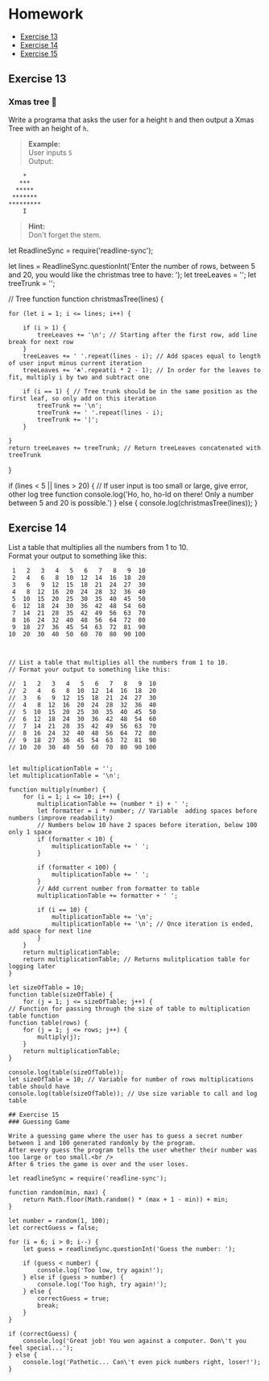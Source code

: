 # Homework
- [Exercise 13](#exercise-13)
- [Exercise 14](#exercise-14)
- [Exercise 15](#exercise-15)

## Exercise 13
### Xmas tree 🎄

Write a programa that asks the user for a height `h` and then output a Xmas Tree with an height of `h`.
> **Example:**<br />
> User inputs `5`<br />
> Output:
```
    *
   ***
  *****
 *******
*********
    I
```
> **Hint:**<br />
> Don't forget the stem.

let ReadlineSync = require('readline-sync');

let lines = ReadlineSync.questionInt('Enter the number of rows, between 5 and 20, you would like the christmas tree to have: ');
let treeLeaves = '';
let treeTrunk = '';

// Tree function
function christmasTree(lines) {

    for (let i = 1; i <= lines; i++) {

        if (i > 1) {
            treeLeaves += '\n'; // Starting after the first row, add line break for next row
        }
        treeLeaves += ' '.repeat(lines - i); // Add spaces equal to length of user input minus current iteration
        treeLeaves += '☘'.repeat(i * 2 - 1); // In order for the leaves to fit, multiply i by two and subtract one

        if (i == 1) { // Tree trunk should be in the same position as the first leaf, so only add on this iteration
            treeTrunk += '\n';
            treeTrunk += ' '.repeat(lines - i);
            treeTrunk += '|';
        }

    }
    return treeLeaves += treeTrunk; // Return treeLeaves concatenated with treeTrunk
}

if (lines < 5 || lines > 20) { // If user input is too small or large, give error, other log tree function
    console.log('Ho, ho, ho-ld on there! Only a number between 5 and 20 is possible.')
} else {
    console.log(christmasTree(lines));
}

## Exercise 14

List a table that multiplies all the numbers from 1 to 10.<br />
Format your output to something like this:
```
 1   2   3   4   5   6   7   8   9  10
 2   4   6   8  10  12  14  16  18  20
 3   6   9  12  15  18  21  24  27  30
 4   8  12  16  20  24  28  32  36  40
 5  10  15  20  25  30  35  40  45  50
 6  12  18  24  30  36  42  48  54  60
 7  14  21  28  35  42  49  56  63  70
 8  16  24  32  40  48  56  64  72  80
 9  18  27  36  45  54  63  72  81  90
10  20  30  40  50  60  70  80  90 100



// List a table that multiplies all the numbers from 1 to 10.
// Format your output to something like this:

//  1   2   3   4   5   6   7   8   9  10
//  2   4   6   8  10  12  14  16  18  20
//  3   6   9  12  15  18  21  24  27  30
//  4   8  12  16  20  24  28  32  36  40
//  5  10  15  20  25  30  35  40  45  50
//  6  12  18  24  30  36  42  48  54  60
//  7  14  21  28  35  42  49  56  63  70
//  8  16  24  32  40  48  56  64  72  80
//  9  18  27  36  45  54  63  72  81  90
// 10  20  30  40  50  60  70  80  90 100


let multiplicationTable = '';
let multiplicationTable = '\n';

function multiply(number) {
    for (i = 1; i <= 10; i++) {
        multiplicationTable += (number * i) + ' ';
        let formatter = i * number; // Variable  adding spaces before numbers (improve readability)
        // Numbers below 10 have 2 spaces before iteration, below 100 only 1 space
        if (formatter < 10) {
            multiplicationTable += ' ';
        }

        if (formatter < 100) {
            multiplicationTable += ' ';
        }
        // Add current number from formatter to table
        multiplicationTable += formatter + ' ';

        if (i == 10) {
            multiplicationTable += '\n';
            multiplicationTable += '\n'; // Once iteration is ended, add space for next line
        }
    }
    return multiplicationTable;
    return multiplicationTable; // Returns mulitplication table for logging later
}

let sizeOfTable = 10;
function table(sizeOfTable) {
    for (j = 1; j <= sizeOfTable; j++) {
// Function for passing through the size of table to multiplication table function
function table(rows) {
    for (j = 1; j <= rows; j++) {
        multiply(j);
    }
    return multiplicationTable;
}

console.log(table(sizeOfTable));
let sizeOfTable = 10; // Variable for number of rows multiplications table should have
console.log(table(sizeOfTable)); // Use size variable to call and log table

## Exercise 15
### Guessing Game

Write a guessing game where the user has to guess a secret number between 1 and 100 generated randomly by the program.
After every guess the program tells the user whether their number was too large or too small.<br />
After 6 tries the game is over and the user loses.

let readlineSync = require('readline-sync');

function random(min, max) {
    return Math.floor(Math.random() * (max + 1 - min)) + min;
}

let number = random(1, 100);
let correctGuess = false;

for (i = 6; i > 0; i--) {
    let guess = readlineSync.questionInt('Guess the number: ');

    if (guess < number) {
        console.log('Too low, try again!');
    } else if (guess > number) {
        console.log('Too high, try again!');
    } else {
        correctGuess = true;
        break;
    }
}

if (correctGuess) {
    console.log('Great job! You won against a computer. Don\'t you feel special...');
} else {
    console.log('Pathetic... Can\'t even pick numbers right, loser!');
}